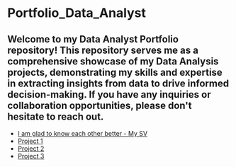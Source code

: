 # Portfolio_Data_Analyst
## Welcome to my Data Analyst Portfolio repository! This repository serves me as a comprehensive showcase of my Data Analysis projects, demonstrating my skills and expertise in extracting insights from data to drive informed decision-making. If you have any inquiries or collaboration opportunities, please don't hesitate to reach out.
- [I am glad to know each other better - My SV](https://TatianaKarpovaP.github.io/Portfolio_Data_Analyst/CV_Tatiana_Karpova_Data_and_Business_Analyst.pdf)
- [Project 1]()
- [Project 2]()
- [Project 3]()
